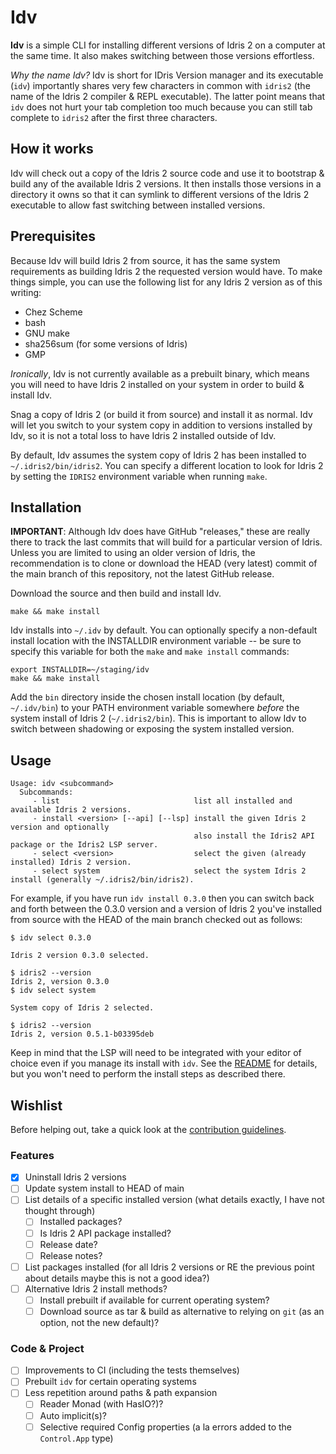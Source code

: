 
# Idv

**Idv** is a simple CLI for installing different versions of Idris 2 on a computer at the same time. It also makes switching between those versions effortless.

_Why the name Idv?_ Idv is short for IDris Version manager and its executable (`idv`) importantly shares very few characters in common with `idris2` (the name of the Idris 2 compiler & REPL executable). The latter point means that `idv` does not hurt your tab completion too much because you can still tab complete to `idris2` after the first three characters.

## How it works

Idv will check out a copy of the Idris 2 source code and use it to bootstrap & build any of the available Idris 2 versions. It then installs those versions in a directory it owns so that it can symlink to different versions of the Idris 2 executable to allow fast switching between installed versions.

## Prerequisites

Because Idv will build Idris 2 from source, it has the same system requirements as building Idris 2 the requested version would have. To make things simple, you can use the following list for any Idris 2 version as of this writing:
- Chez Scheme
- bash
- GNU make
- sha256sum (for some versions of Idris)
- GMP

_Ironically_, Idv is not currently available as a prebuilt binary, which means you will need to have Idris 2 installed on your system in order to build & install Idv.

Snag a copy of Idris 2 (or build it from source) and install it as normal. Idv will let you switch to your system copy in addition to versions installed by Idv, so it is not a total loss to have Idris 2 installed outside of Idv.

By default, Idv assumes the system copy of Idris 2 has been installed to `~/.idris2/bin/idris2`. You can specify a different location to look for Idris 2 by setting the `IDRIS2` environment variable when running `make`.

## Installation

**IMPORTANT**: Although Idv does have GitHub "releases," these are really there to track the last commits that will build for a particular version of Idris. Unless you are limited to using an older version of Idris, the recommendation is to clone or download the HEAD (very latest) commit of the main branch of this repository, not the latest GitHub release.

Download the source and then build and install Idv.
```shell
make && make install
```

Idv installs into `~/.idv` by default. You can optionally specify a non-default install location with the INSTALLDIR environment variable -- be sure to specify this variable for both the `make` and `make install` commands:
```shell
export INSTALLDIR=~/staging/idv
make && make install
```

Add the `bin` directory inside the chosen install location (by default, `~/.idv/bin`) to your PATH environment variable somewhere _before_ the system install of Idris 2 (`~/.idris2/bin`). This is important to allow Idv to switch between shadowing or exposing the system installed version.

## Usage

```shell
Usage: idv <subcommand>
  Subcommands:
     - list                              list all installed and available Idris 2 versions.
     - install <version> [--api] [--lsp] install the given Idris 2 version and optionally
                                         also install the Idris2 API package or the Idris2 LSP server.
     - select <version>                  select the given (already installed) Idris 2 version.
     - select system                     select the system Idris 2 install (generally ~/.idris2/bin/idris2).
```

For example, if you have run `idv install 0.3.0` then you can switch back and forth between the 0.3.0 version and a version of Idris 2 you've installed from source with the HEAD of the main branch checked out as follows:
```shell
$ idv select 0.3.0

Idris 2 version 0.3.0 selected.

$ idris2 --version
Idris 2, version 0.3.0
$ idv select system

System copy of Idris 2 selected.

$ idris2 --version
Idris 2, version 0.5.1-b03395deb
```

Keep in mind that the LSP will need to be integrated with your editor of choice even if you manage its install with `idv`. See the [README](https://github.com/idris-community/idris2-lsp/blob/main/README.md) for details, but you won't need to perform the install steps as described there.

## Wishlist
Before helping out, take a quick look at the [contribution guidelines](CONTRIBUTING.md).

### Features
- [x] Uninstall Idris 2 versions
- [ ] Update system install to HEAD of main
- [ ] List details of a specific installed version (what details exactly, I have not thought through)
  - [ ] Installed packages?
  - [ ] Is Idris 2 API package installed?
  - [ ] Release date?
  - [ ] Release notes?
- [ ] List packages installed (for all Idris 2 versions or RE the previous point about details maybe this is not a good idea?)
- [ ] Alternative Idris 2 install methods?
  - [ ] Install prebuilt if available for current operating system?
  - [ ] Download source as tar & build as alternative to relying on `git` (as an option, not the new default)?

### Code & Project
- [ ] Improvements to CI (including the tests themselves)
- [ ] Prebuilt `idv` for certain operating systems
- [ ] Less repetition around paths & path expansion
  - [ ] Reader Monad (with HasIO?)?
  - [ ] Auto implicit(s)?
  - [ ] Selective required Config properties (a la errors added to the `Control.App` type)
